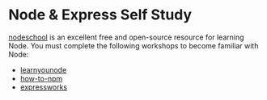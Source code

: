 # Node & Express Self Study

[nodeschool](http://nodeschool.io/) is an excellent free and open-source
resource for learning Node. You must complete the following workshops to become
familiar with Node:

-   [learnyounode](https://github.com/workshopper/learnyounode)
-   [how-to-npm](https://github.com/npm/how-to-npm)
-   [expressworks](https://github.com/azat-co/expressworks)
